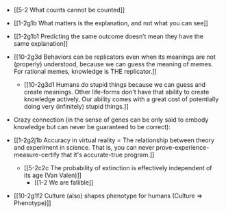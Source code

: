 - [[5-2 What counts cannot be counted]]
- [[1-2g1b What matters is the explanation, and not what you can see]]
- [[1-2g1b1 Predicting the same outcome doesn’t mean they have the same explanation]]

- [[10-2g3d Behaviors can be replicators even when its meanings are not (properly) understood, because we can guess the meaning of memes. For rational memes, knowledge is THE replicator.]]
	- [[10-2g3d1 Humans do stupid things because we can guess and create meanings. Other life-forms don't have that ability to create knowledge actively. Our ability comes with a great cost of potentially doing very (infinitely) stupid things.]]

- Crazy connection (in the sense of genes can be only said to embody knowledge but can never be guaranteed to be correct):
- [[1-2g2j1b Accuracy in virtual reality = The relationship between theory and experiment in science. That is, you can never prove-experience-measure-certify that it's accurate-true program.]]
	- [[5-2c2c The probability of extinction is effectively independent of its age (Van Valen)]]
		- [[1-2 We are fallible]]

- [[10-2g1f2 Culture (also) shapes phenotype for humans (Culture ⇒ Phenotype)]]
